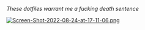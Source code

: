 *These dotfiles warrant me a fucking death sentence*

[![Screen-Shot-2022-08-24-at-17-11-06.png](https://i.postimg.cc/vBf6YCSq/Screen-Shot-2022-08-24-at-17-11-06.png)](https://postimg.cc/yg6NnpKc)
